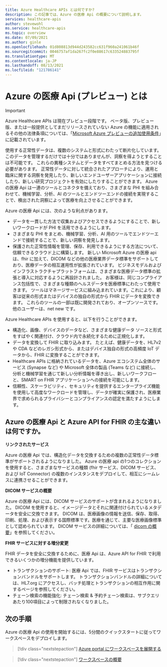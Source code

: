 ```yaml
---
title: Azure Healthcare APIs とは何ですか?
description: この記事では、Azure の医療 Api の概要について説明します。
services: healthcare-apis
author: stevewohl
ms.service: healthcare-apis
ms.topic: overview
ms.date: 07/09/2021
ms.author: ginle
ms.openlocfilehash: 01d808813d944d243582cc631f960a241061b46f
ms.sourcegitcommit: 0046757af1da267fc2f0e88617c633524883795f
ms.translationtype: MT
ms.contentlocale: ja-JP
ms.lasthandoff: 08/13/2021
ms.locfileid: "121786141"
---
```

# <a name="what-is-azure-healthcare-apis-preview"></a>Azure の医療 Api (プレビュー) とは

> [!IMPORTANT]
> Azure Healthcare APIs は現在プレビュー段階です。 ベータ版、プレビュー版、または一般提供としてまだリリースされていない Azure の機能に適用されるその他の法律条項については、「[Microsoft Azure プレビューの追加使用条件](https://azure.microsoft.com/support/legal/preview-supplemental-terms/)」に記載されています。

使用する正常性データは、複数のシステムと形式にわたって断片化しています。 このデータを管理するだけでは十分ではありませんが、洞察を得ようとすることは不可能です。 これらの異種システムとデータをすべてまとめる方法を見つける必要があります。 正常性データに対して統合されたアプローチにより、運用と臨床に関する洞察を発見したり、新しいエンドユーザーアプリケーションに接続したり、新しい研究プロジェクトを有効にしたりすることができます。 Azure の医療 Api は一連のツールとコネクタを備えており、さまざまな PHI を組み合わせて、機械学習、分析、AI のツールとエンドツーエンドの接続を実現することで、検出された洞察によって医療を向上させることができます。

Azure の医療 Api には、次のような利点があります。
* データを一貫した方法で収集およびアクセスできるようにすることで、新しいワークロードが PHI を活用できるようにします。
* さまざまな PHI をまとめ、機械学習、分析、AI 用のツールでエンドツーエンドで接続することで、新しい洞察を発見します。
* 保護された正常性情報を管理、保存、利用できるようにする方法について、信頼できるクラウド上に構築します。
新しい Microsoft Azure の医療 api は、fhir に加えて、DICOM などの他の医療業界データ標準をサポートしており、医療データの相互運用性が拡張されています。 ビジネスモデルおよびインフラストラクチャプラットフォームは、さまざまな医療データ標準の拡張と導入に対応するように再設計されました。 お客様は、同じコンプライアンス包括性で、さまざまな種類のヘルスデータを医療標準にわたって使用できます。 ツールはマネージサービスに組み込まれています。これにより、顧客は従来の形式またはデバイスの独自の形式から FHIR にデータを変換できます。 これらのツールの一部は既に開発されており、オープンソースです。他のユーザーは、net new です。

Azure Healthcare APIs を使用すると、以下を行うことができます。 
* 構造化、画像、デバイスのデータなど、さまざまな健康データ ソースと形式をすばやく関連付け、クラウド内で永続化するために正規化します。
* データを変換して FHIR に取り込みます。 たとえば、健康データを、HL7v2 や CDA などのレガシ形式から、またはデバイス独自の形式の高頻度 IoT データから、FHIR に変換することができます。
* Healthcare APIs に格納されているデータを、Azure エコシステム全体のサービス (Synapse など) や Microsoft 全体の製品 (Teams など) に接続し、分析と機械学習を通じて新しい分析情報を導き出し、新しいワークフローと、SMART on FHIR アプリケーションへの接続を可能にします。
* 信頼性、スケーラビリティ、セキュリティを提供するエンタープライズ機能を使用して高度なワークロードを管理し、データが確実に保護され、医療業界で求められるプライバシーとコンプライアンスの認定を満たすようにします。


## <a name="what-are-the-key-differences-between-azure-healthcare-apis-and-azure-api-for-fhir"></a>Azure の医療 Api と Azure API for FHIR の主な違いは何ですか。

**リンクされたサービス**

Azure の医療 Api では、構造化データを交換するための複数の正常性データ標準がサポートされるようになりました。 Azure の医療 api の1つのコレクションを使用すると、さまざまなサービスの種類 (fhir サービス、DICOM サービス、および IoT Connector) の複数のインスタンスをデプロイして、相互にシームレスに連携させることができます。

**DICOM サービスの概要**

Azure の医療 Api には、DICOM サービスのサポートが含まれるようになりました。 DICOM を使用すると、イメージデータとそれに関連付けられているメタデータを安全に交換できます。 DICOM は、医療画像の情報を送信、保存、取得、印刷、処理、および表示する国際標準です。医療を通じて、主要な医療画像標準として認められています。 DICOM サービスの詳細については、「 [dicom の概要](./dicom/dicom-services-overview.md)」を参照してください。

**FHIR サービスに対する増分変更**

FHIR データを安全に交換するために、医療 Api は、Azure API for FHIR で利用できるいくつかの増分機能を提供しています。 
* トランザクションのサポート: 医療 Api では、FHIR サービスはトランザクションバンドルをサポートします。 トランザクションバンドルの詳細については、HL7.org にアクセスし、バッチ処理とトランザクションの相互作用に関するページを参照してください。
* チェーン検索の機能強化: チェーン検索 & 予約チェーン検索は、サブクエリあたり100項目によって制限されなくなりました。


## <a name="next-steps"></a>次の手順

Azure の医療 Api の使用を開始するには、5分間のクイックスタートに従ってワークスペースをデプロイします。

> [!div class="nextstepaction"]
> [Azure portal にワークスペースを展開する](healthcare-apis-quickstart.md)

> [!div class="nextstepaction"]
> [ワークスペースの概要](workspace-overview.md)
